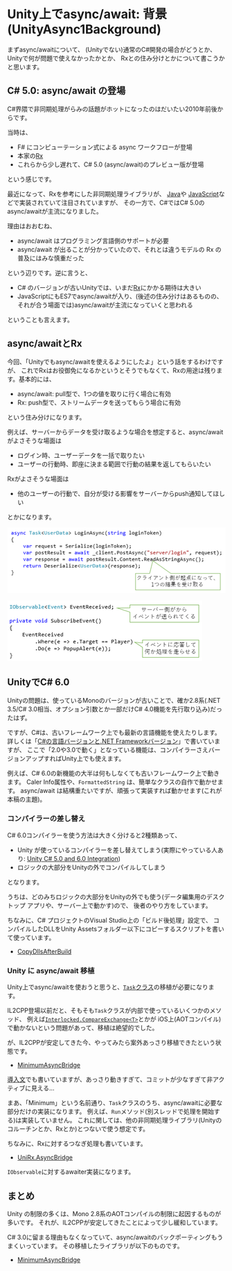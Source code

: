 # Unity上でasync/await: 背景 (UnityAsync1Background)

まずasync/awaitについて、
(Unityでない)通常のC#開発の場合がどうとか、
Unityで何が問題で使えなかったかとか、
Rxとの住み分けとかについて書こうかと思います。

## C# 5.0: async/await の登場

C#界隈で非同期処理がらみの話題がホットになったのはだいたい2010年前後からです。

当時は、

- F# にコンピューテーション式による async ワークフローが登場
- 本家の[Rx](https://rx.codeplex.com/)
- これらから少し遅れて、C# 5.0 (async/await)のプレビュー版が登場 

という感じです。

最近になって、Rxを参考にした非同期処理ライブラリが、
[Java](https://github.com/ReactiveX/RxJava)や
[JavaScript](https://github.com/Reactive-Extensions/RxJS)などで実装されていて注目されていますが、
その一方で、C#ではC# 5.0のasync/awaitが主流になりました。

理由はおおむね、

- async/await はプログラミング言語側のサポートが必要
- async/await が出ることが分かっていたので、それとは違うモデルの Rx の普及にはみな慎重だった

という辺りです。逆に言うと、

- C# のバージョンが古いUnityでは、いまだ[Rx](https://github.com/neuecc/UniRx)にかかる期待は大きい
- JavaScriptにもES7でasync/awaitが入り、(後述の住み分けはあるものの、それが合う場面では)async/awaitが主流になっていくと思われる

ということも言えます。

## async/awaitとRx

今回、「Unityでもasync/awaitを使えるようにしたよ」という話をするわけですが、
これでRxはお役御免になるかというとそうでもなくて、Rxの用途は残ります。基本的には、

- async/await: pull型で、1つの値を取りに行く場合に有効
- Rx: push型で、ストリームデータを送ってもらう場合に有効

という住み分けになります。

例えば、サーバーからデータを受け取るような場合を想定すると、async/awaitがよさそうな場面は

- ログイン時、ユーザーデータを一括で取りたい
- ユーザーの行動時、即座に決まる範囲で行動の結果を返してもらいたい

Rxがよさそうな場面は

- 他のユーザーの行動で、自分が受ける影響をサーバーからpush通知してほしい

とかになります。

![async/awaitが有効な非同期処理](await1.png)

![Rxが有効な非同期処理](await2.png)

## UnityでC# 6.0

Unityの問題は、使っているMonoのバージョンが古いことで、確か2.8系(.NET 3.5/C# 3.0相当、オプション引数とか一部だけC# 4.0機能を先行取り込み)だったはず。

ですが、C#は、古いフレームワーク上でも最新の言語機能を使えたりします。
詳しくは「[C#の言語バージョンと.NET Frameworkバージョン](http://ufcpp.net/study/csharp/cheatsheet/listfxlangversion/)」で書いていますが、
ここで「2.0や3.0で動く」となっている機能は、コンパイラーさえバージョンアップすればUnity上でも使えます。

例えば、C# 6.0の新機能の大半は何もしなくても古いフレームワーク上で動きます。
Caler Info属性や、`FormattedString` は、簡単なクラスの自作で動かせます。
async/await は結構重たいですが、頑張って実装すれば動かせます(これが本稿の主題)。

### コンパイラーの差し替え

C# 6.0コンパイラーを使う方法は大きく分けると2種類あって、

- Unity が使っているコンパイラーを差し替えてしまう(実際にやっている人あり: [Unity C# 5.0 and 6.0 Integration](https://bitbucket.org/alexzzzz/unity-c-5.0-and-6.0-integration/src))
- ロジックの大部分をUnityの外でコンパイルしてしまう

となります。

うちは、どのみちロジックの大部分をUnityの外でも使う(データ編集用のデスクトップ アプリや、サーバー上で動かす)ので、
後者のやり方をしています。

ちなみに、C# プロジェクトのVisual Studio上の「ビルド後処理」設定で、
コンパイルしたDLLをUnity Assetsフォルダー以下にコピーするスクリプトを書いて使っています。

- [CopyDllsAfterBuild](https://github.com/ufcpp/UnityTools/tree/master/CopyDllsAfterBuild)

### Unity に async/await 移植

Unity上でasync/awaitを使おうと思うと、[`Task`クラス](https://msdn.microsoft.com/ja-jp/library/system.threading.tasks.task.aspx)の移植が必要になります。

IL2CPP登場以前だと、そもそも`Task`クラスが内部で使っているいくつかのメソッド、
例えば[`Interlocked.CompareExchange<T>`](https://msdn.microsoft.com/ja-jp/library/bb297966.aspx)とかが
iOS上(AOTコンパイル)で動かないという問題があって、移植は絶望的でした。

が、IL2CPPが安定してきた今、やってみたら案外あっさり移植できたという状態です。

- [MinimumAsyncBridge](https://github.com/OrangeCube/MinimumAsyncBridge)

[導入文](UnityAsync0Introduction)でも書いていますが、あっさり動きすぎて、コミットが少なすぎて非アクティブに見える…

まあ、「Minimum」という名前通り、`Task`クラスのうち、async/awaitに必要な部分だけの実装になります。
例えば、`Run`メソッド(別スレッドで処理を開始する)は実装していません。
これに関しては、他の非同期処理ライブラリ(Unityのコルーチンとか、Rxとか)とつないで使う想定です。

ちなみに、Rxに対するつなぎ処理も書いています。

- [UniRx.AsyncBridge](https://github.com/OrangeCube/MinimumAsyncBridge/tree/master/src/UniRx.AsyncBridge)

`IObservable`に対するawaiter実装になります。

## まとめ

Unity の制限の多くは、Mono 2.8系のAOTコンパイルの制限に起因するものが多いです。
それが、IL2CPPが安定してきたことによって少し緩和しています。

C# 3.0に留まる理由もなくなっていて、async/awaitのバックポーティングもうまくいっています。
その移植したライブラリが以下のものです。

- [MinimumAsyncBridge](https://github.com/OrangeCube/MinimumAsyncBridge)

